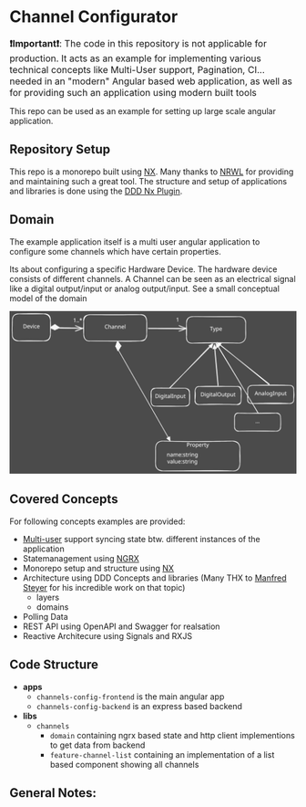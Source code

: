 # Channel Configurator
<font size=3>**❗Important❗**: The code in this repository is not applicable for production. It acts as an example for implementing various technical concepts like Multi-User support, Pagination, CI... needed in an "modern" Angular based web application, as well as for providing such an application using modern built tools</font>

This repo can be used as an example for setting up large scale angular application.

## Repository Setup

This repo is a monorepo built using [NX](https://nx.dev/). Many thanks to [NRWL](https://nx.app/company) for providing and maintaining such a great tool. The structure and setup of applications and libraries is done using the [DDD Nx Plugin](https://www.npmjs.com/package/@angular-architects/ddd).

## Domain ##
The example application itself is a multi user angular application to configure some channels which have certain properties.

Its about configuring a specific Hardware Device. The hardware device consists of different channels.
A Channel can be seen as an electrical signal like a digital output/input or analog output/input. See a small conceptual model of the domain

![Domain-Model](docs/domain-model.svg)

## Covered Concepts
For following concepts examples are provided:

 - [Multi-user](docs/multi-user.md) support syncing state btw. different instances of the application
 - Statemanagement using [NGRX]()
 - Monorepo setup and structure using [NX](https://nx.dev/)
 - Architecture using DDD Concepts and libraries (Many THX to [Manfred Steyer](https://github.com/manfredsteyer) for his incredible work on that topic)
   - layers
   - domains
 - Polling Data
 - REST API using OpenAPI and Swagger for realsation
 - Reactive Architecure using Signals and RXJS

## Code Structure

  - **apps**
    - `channels-config-frontend` is the main angular app
    - `channels-config-backend` is an express based backend
  - **libs**
    - `channels`
      - `domain` containing ngrx based state and http client implementions to get data from backend
      - `feature-channel-list` containing an implementation of a list based component showing all channels


## General Notes:

